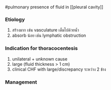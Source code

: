 #pulmonary
presence of fluid in [[pleural cavity]]

### Etiology
1. สร้างมาก เช่น vasculature เต็มไปด้วยน้ำ
2. absorb น้อย เช่น lymphatic obstruction
	


### Indication for thoracocentesis
1. unilateral + unknown cause
2. large (fluid thickness > 1 cm)
3. clinical CHF with large/discrepancy ระหว่าง 2 ข้าง  

### Management
